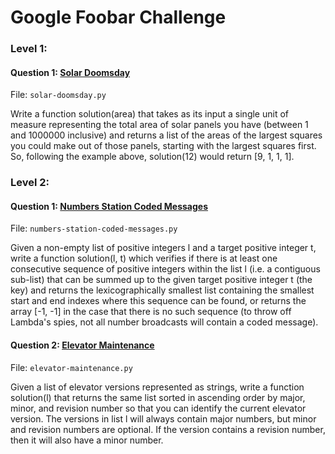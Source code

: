 # Google Foobar Challenge

### Level 1:

#### Question 1: [Solar Doomsday](https://github.com/axelmukwena/google-foobar-challenge/blob/main/solar-doomsday.py)

File: `solar-doomsday.py`

Write a function solution(area) that takes as its input a single unit of measure representing the total area of solar panels you have (between 1 and 1000000 inclusive) and returns a list of the areas of the largest squares you could make out of those panels, starting with the largest squares first. So, following the example above, solution(12) would return [9, 1, 1, 1].


### Level 2:

#### Question 1: [Numbers Station Coded Messages](https://github.com/axelmukwena/google-foobar-challenge/blob/main/numbers-station-coded-messages.py)

File: `numbers-station-coded-messages.py`

Given a non-empty list of positive integers l and a target positive integer t, write a function solution(l, t) which verifies if there is at least one consecutive sequence of positive integers within the list l (i.e. a contiguous sub-list) that can be summed up to the given target positive integer t (the key) and returns the lexicographically smallest list containing the smallest start and end indexes where this sequence can be found, or returns the array [-1, -1] in the case that there is no such sequence (to throw off Lambda's spies, not all number broadcasts will contain a coded message).

#### Question 2: [Elevator Maintenance](https://github.com/axelmukwena/google-foobar-challenge/blob/main/elevator-maintenance.py)

File: `elevator-maintenance.py`

Given a list of elevator versions represented as strings, write a function solution(l) that returns the same list sorted in ascending order by major, minor, and revision number so that you can identify the current elevator version. The versions in list l will always contain major numbers, but minor and revision numbers are optional. If the version contains a revision number, then it will also have a minor number.
